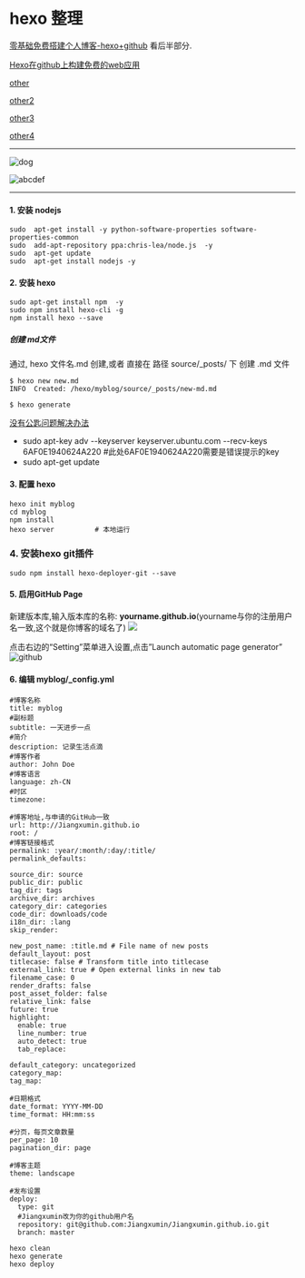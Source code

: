 hexo 整理
====

[零基础免费搭建个人博客-hexo+github](http://blog.fens.me/hexo-blog-github/)
看后半部分.

[Hexo在github上构建免费的web应用](http://hifor.net/2015/07/01/%E9%9B%B6%E5%9F%BA%E7%A1%80%E5%85%8D%E8%B4%B9%E6%90%AD%E5%BB%BA%E4%B8%AA%E4%BA%BA%E5%8D%9A%E5%AE%A2-hexo-github/)  


[other](https://segmentfault.com/a/1190000000458953)

[other2](http://blog.csdn.net/poem_of_sunshine/article/details/29369785/)

[other3](http://www.itnose.net/detail/6231502.html)

[other4](https://segmentfault.com/a/1190000000458953)

--------------------------------------------
![dog](http://www.ld12.com/upimg358/allimg/c150711/143A4B1300240-4Q3B.jpg)


![abcdef](http://thumbnail0.baidupcs.com/thumbnail/c7862d93618a4abe90c708a4b0d01ef3?fid=705205442-250528-508811676409483&time=1466344800&rt=sh&sign=FDTAER-DCb740ccc5511e5e8fedcff06b081203-TMdCQg0szQ97dTHqltaLoSfpEdg%3D&expires=8h&chkv=0&chkjjbd=0&chkpc=&dp-logid=3964480481784007140&dp-callid=0&size=c710_u400&quality=100)

----------------------------------
#### 1. 安装 nodejs
```
sudo  apt-get install -y python-software-properties software-properties-common  
sudo  add-apt-repository ppa:chris-lea/node.js  -y  
sudo  apt-get update  
sudo  apt-get install nodejs -y

```

#### 2. 安装 hexo
```
sudo apt-get install npm  -y
sudo npm install hexo-cli -g
npm install hexo --save
```

##### 创建 md文件
通过, hexo 文件名.md 创建,或者 直接在 路径 source/\_posts/ 下 创建 .md 文件

```
$ hexo new new.md
INFO  Created: /hexo/myblog/source/_posts/new-md.md

$ hexo generate
```
[没有公匙问题解决办法](http://blog.csdn.net/loovejava/article/details/21837935)
* sudo apt-key adv --keyserver keyserver.ubuntu.com --recv-keys 6AF0E1940624A220 #此处6AF0E1940624A220需要是错误提示的key
* sudo apt-get update


#### 3. 配置 hexo
```
hexo init myblog
cd myblog
npm install
hexo server          # 本地运行
```

### 4. 安装hexo git插件
```
sudo npm install hexo-deployer-git --save
```
#### 5. 启用GitHub Page
新建版本库,输入版本库的名称: **yourname.github.io**(yourname与你的注册用户名一致,这个就是你博客的域名了)
![](http://7xjzgy.com1.z0.glb.clouddn.com/image/20150701/hexo20150701020.png)

点击右边的“Setting”菜单进入设置,点击”Launch automatic page generator”
![github](http://7xjzgy.com1.z0.glb.clouddn.com/image/20150701/hexo20150701021-1.png)


#### 6. 编辑   myblog/_config.yml

```
#博客名称
title: myblog
#副标题
subtitle: 一天进步一点
#简介
description: 记录生活点滴
#博客作者
author: John Doe
#博客语言
language: zh-CN
#时区
timezone:

#博客地址,与申请的GitHub一致
url: http://Jiangxumin.github.io
root: /
#博客链接格式
permalink: :year/:month/:day/:title/
permalink_defaults:

source_dir: source
public_dir: public
tag_dir: tags
archive_dir: archives
category_dir: categories
code_dir: downloads/code
i18n_dir: :lang
skip_render:

new_post_name: :title.md # File name of new posts
default_layout: post
titlecase: false # Transform title into titlecase
external_link: true # Open external links in new tab
filename_case: 0
render_drafts: false
post_asset_folder: false
relative_link: false
future: true
highlight:
  enable: true
  line_number: true
  auto_detect: true
  tab_replace:

default_category: uncategorized
category_map:
tag_map:

#日期格式
date_format: YYYY-MM-DD
time_format: HH:mm:ss

#分页，每页文章数量
per_page: 10
pagination_dir: page

#博客主题
theme: landscape

#发布设置
deploy:
  type: git
  #Jiangxumin改为你的github用户名
  repository: git@github.com:Jiangxumin/Jiangxumin.github.io.git
  branch: master
```

```
hexo clean
hexo generate
hexo deploy
```
